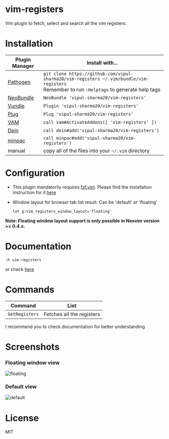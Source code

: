 vim-registers
=============

Vim plugin to fetch, select and search all the vim registers.

Installation
============

| Plugin Manager | Install with... |
| ------------- | ------------- |
| [Pathogen][1] | `git clone https://github.com/vipul-sharma20/vim-registers ~/.vim/bundle/vim-registers`<br/>Remember to run `:Helptags` to generate help tags |
| [NeoBundle][2] | `NeoBundle 'vipul-sharma20/vim-registers'` |
| [Vundle][3] | `Plugin 'vipul-sharma20/vim-registers'` |
| [Plug][4] | `Plug 'vipul-sharma20/vim-registers'` |
| [VAM][5] | `call vam#ActivateAddons([ 'vim-registers' ])` |
| [Dein][6] | `call dein#add('vipul-sharma20/vim-registers')` |
| [minpac][7] | `call minpac#add('vipul-sharma20/vim-registers')` |
| manual | copy all of the files into your `~/.vim` directory |

Configuration
=============

* This plugin mandatorily requires [fzf.vim](https://github.com/junegunn/fzf.vim). Please find the installation instruction for it [here](https://github.com/junegunn/fzf.vim#installation)

* Window layout for browser tab list result. Can be 'default' or 'floating'

  `let g:vim_registers_window_layout='floating'`

**Note: Floating window layout support is only possible in Neovim version >= 0.4.x.**

Documentation
=============

`:h vim-registers`

or check [here][9]

Commands
========

| Command              | List                                         |
| ---                  | ---                                          |
| `GetRegisters`       | Fetches all the registers                    |

I recommend you to check documentation for better understanding

Screenshots
===========

### Floating window view

![floating](https://i.imgur.com/ZUmIS9I.png)

### Default view

![default](https://i.imgur.com/UXVwXKd.png)

License
=======

MIT

[1]: https://github.com/tpope/vim-pathogen
[2]: https://github.com/Shougo/neobundle.vim
[3]: https://github.com/VundleVim/Vundle.vim
[4]: https://github.com/junegunn/vim-plug
[5]: https://github.com/MarcWeber/vim-addon-manager
[6]: https://github.com/Shougo/dein.vim
[7]: https://github.com/k-takata/minpac/
[8]: https://cricbuzz.com
[9]: doc/vim-registers.txt
